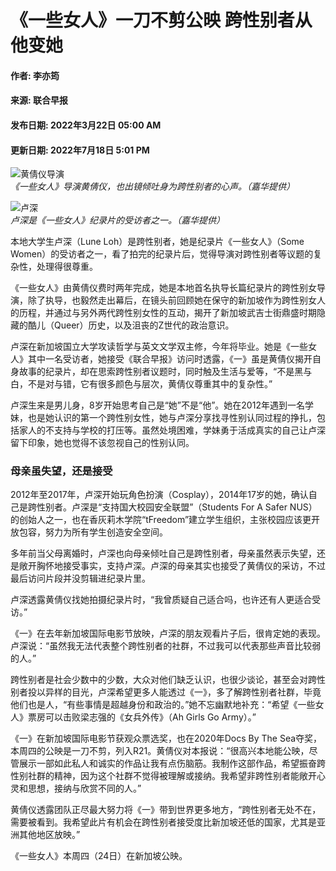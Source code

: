 # 《一些女人》一刀不剪公映 跨性别者从他变她

#### 作者: 李亦筠  
#### 来源: 联合早报  
#### 发布日期: 2022年3月22日 05:00 AM  
#### 更新日期: 2022年7月18日 5:01 PM  

![黄倩仪导演](https://static.zaobao.com.sg/s3fs-public/styles/article_large_full/public/2022-03/ZB_0322_CJ_doc7ik36lrq6091gpetxe5i_21101134_chiangcf.jpg?VersionId=Cg9GduVR3u_cLj8VDA0nDcb8USTH3Zti&itok=N4rawnD8)  
*《一些女人》导演黄倩仪，也出镜倾吐身为跨性别者的心声。（嘉华提供）*

![卢深](https://static.zaobao.com.sg/s3fs-public/styles/article_large_full/public/2022-03/ZB_0322_CJ_doc7k5rsd7gsxj16ffpqcvg_21101105_chiangcf.jpg?VersionId=PpbQWEVVYDneqfhr94LrwYkhdviFUSlh&itok=nPeuHmUx)  
*卢深是《一些女人》纪录片的受访者之一。（嘉华提供）*

本地大学生卢深（Lune Loh）是跨性别者，她是纪录片《一些女人》（Some Women）的受访者之一，看了拍完的纪录片后，觉得导演对跨性别者等议题的复杂性，处理得很尊重。

《一些女人》由黄倩仪费时两年完成，她是本地首名执导长篇纪录片的跨性别女导演，除了执导，也毅然走出幕后，在镜头前回顾她在保守的新加坡作为跨性别女人的历程，并通过与另外两代跨性别女性的互动，揭开了新加坡武吉士街鼎盛时期隐藏的酷儿（Queer）历史，以及沮丧的Z世代的政治意识。

卢深在新加坡国立大学攻读哲学与英文文学双主修，今年将毕业。她是《一些女人》其中一名受访者，她接受《联合早报》访问时透露，《一》虽是黄倩仪揭开自身故事的纪录片，却在思索跨性别者议题时，同时触及生活与爱等，“不是黑与白，不是对与错，它有很多颜色与层次，黄倩仪尊重其中的复杂性。”

卢深生来是男儿身，8岁开始思考自己是“她”不是“他”。她在2012年遇到一名学妹，也是她认识的第一个跨性别女性，她与卢深分享找寻性别认同过程的挣扎，包括家人的不支持与学校的打压等。虽然处境困难，学妹勇于活成真实的自己让卢深留下印象，她也觉得不该忽视自己的性别认同。

### 母亲虽失望，还是接受

2012年至2017年，卢深开始玩角色扮演（Cosplay），2014年17岁的她，确认自己是跨性别者。卢深是“支持国大校园安全联盟”（Students For A Safer NUS）的创始人之一，也在香灰莉木学院“tFreedom”建立学生组织，主张校园应该更开放包容，努力为所有学生创造安全空间。

多年前当父母离婚时，卢深也向母亲倾吐自己是跨性别者，母亲虽然表示失望，还是敞开胸怀地接受事实，支持卢深。卢深的母亲其实也接受了黄倩仪的采访，不过最后访问片段并没剪辑进纪录片里。

卢深透露黄倩仪找她拍摄纪录片时，“我曾质疑自己适合吗，也许还有人更适合受访。”

《一》在去年新加坡国际电影节放映，卢深的朋友观看片子后，很肯定她的表现。卢深说：“虽然我无法代表整个跨性别者的社群，不过我可以代表那些声音比较弱的人。”

跨性别者是社会少数中的少数，大众对他们缺乏认识，也很少谈论，甚至会对跨性别者投以异样的目光，卢深希望更多人能透过《一》，多了解跨性别者社群，毕竟他们也是人，“有些事情是超越身份和政治的。”她不忘幽默地补充：“希望《一些女人》票房可以击败梁志强的《女兵外传》（Ah Girls Go Army）。”

《一》在新加坡国际电影节获观众票选奖，也在2020年Docs By The Sea夺奖，本周四的公映是一刀不剪，列入R21。黄倩仪对本报说：“很高兴本地能公映，尽管展示一部如此私人和诚实的作品让我有点伤脑筋。我制作这部作品，希望振奋跨性别社群的精神，因为这个社群不觉得被理解或接纳。我希望非跨性别者能敞开心灵和思想，接纳与欣赏不同的人。”

黄倩仪透露团队正尽最大努力将《一》带到世界更多地方，“跨性别者无处不在，需要被看到。我希望此片有机会在跨性别者接受度比新加坡还低的国家，尤其是亚洲其他地区放映。”

《一些女人》本周四（24日）在新加坡公映。
<!-- tcd_original_link https://www.zaobao.com.sg/entertainment/story20220322-1254754 -->
